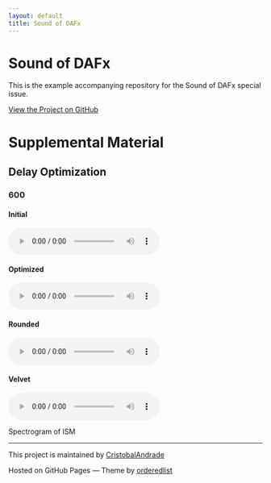```yaml
---
layout: default
title: Sound of DAFx
---
```


# Sound of DAFx

This is the example accompanying repository for the Sound of DAFx special issue.

[View the Project on GitHub](https://github.com/CristobalAndrade/Delay-Optimization-DAFx-2025)

# Supplemental Material

## Delay Optimization 

### 600 

#### Initial
<audio controls>
  <source src="{{ site.baseurl }}/examples/sounds/600/ir_init_600.wav" type="audio/wav">
  Your browser does not support the audio tag. 
</audio>

#### Optimized
<audio controls>
  <source src="{{ site.baseurl }}/examples/sounds/600/ir_optim_600.wav" type="audio/wav">
  Your browser does not support the audio tag. 
</audio>

#### Rounded
<audio controls>
  <source src="{{ site.baseurl }}/examples/sounds/600/rounded_optim_600.wav" type="audio/wav">
  Your browser does not support the audio tag. 
</audio>

#### Velvet
<audio controls>
  <source src="{{ site.baseurl }}/examples/sounds/VelvetNoise/velvet_600.wav" type="audio/wav">
  Your browser does not support the audio tag. 
</audio>


Spectrogram of ISM

---

This project is maintained by [CristobalAndrade](https://github.com/CristobalAndrade)

Hosted on GitHub Pages — Theme by [orderedlist](https://github.com/orderedlist)

<script type="text/x-mathjax-config"> MathJax.Hub.Config({ TeX: { equationNumbers: { autoNumber: "all" } } }); </script>
<script type="text/x-mathjax-config">
	MathJax.Hub.Config({
		tex2jax: {
			inlineMath: [ ['$','$'], ["\\(","\\)"] ],
      processEscapes: true
  }
});
</script>
<script src="https://cdn.mathjax.org/mathjax/latest/MathJax.js?config=TeX-AMS-MML_HTMLorMML" type="text/javascript"></script>

<!-- ... -->

<link href="https://maxcdn.bootstrapcdn.com/font-awesome/4.7.0/css/font-awesome.min.css" rel="stylesheet" integrity="sha384-wvfXpqpZZVQGK6TAh5PVlGOfQNHSoD2xbE+QkPxCAFlNEevoEH3Sl0sibVcOQVnN" crossorigin="anonymous" />
<link rel="stylesheet" href="{{ site.baseurl}}/css/trackswitch.min.css" />

    
